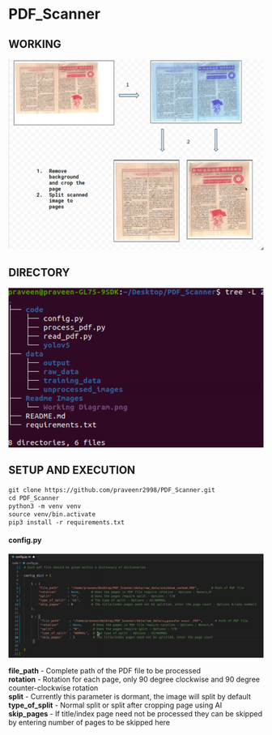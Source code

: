 # PDF_Scanner

## WORKING
![Working](https://github.com/praveenr2998/PDF_Scanner/blob/main/Readme%20Images/Working%20Diagram.png?raw=true)

## DIRECTORY
![Directory](https://github.com/praveenr2998/PDF_Scanner/blob/main/Readme%20Images/directory%20structure.png?raw=true)

## SETUP AND EXECUTION 

```
git clone https://github.com/praveenr2998/PDF_Scanner.git
cd PDF_Scanner
python3 -m venv venv
source venv/bin.activate
pip3 install -r requirements.txt 
```
#### config.py
![Config](https://github.com/praveenr2998/PDF_Scanner/blob/main/Readme%20Images/Config.png?raw=true)  

**file_path**     - Complete path of the PDF file to be processed   
**rotation**      - Rotation for each page, only 90 degree clockwise and 90 degree counter-clockwise rotation   
**split**         - Currently this parameter is dormant, the image will split by default  
**type_of_split** - Normal split or split after cropping page using AI  
**skip_pages**    - If title/index page need not be processed they can be skipped by entering number of pages to be skipped here  

